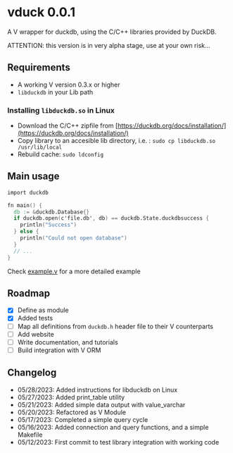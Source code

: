 # vduck 0.0.1

A V wrapper for duckdb, using the C/C++ libraries provided by DuckDB.

ATTENTION: this version is in very alpha stage, use at your own risk...

## Requirements

- A working V version 0.3.x or higher
- `libduckdb` in your Lib path

### Installing `libduckdb.so` in Linux

- Download the C/C++ zipfile from [https://duckdb.org/docs/installation/](https://duckdb.org/docs/installation/)
- Copy library to an accesible lib directory, i.e. : `sudo cp libduckdb.so /usr/lib/local`
- Rebuild cache: `sudo ldconfig`

## Main usage

```v
import duckdb

fn main() {
  db := &duckdb.Database{}
  if duckdb.open(c'file.db', db) == duckdb.State.duckdbsuccess {
    println("Success")
  } else {
    println("Could not open database")
  }
  // ...
}
```

Check [example.v](example.v) for a more detailed example

## Roadmap

- [x] Define as module
- [x] Added tests
- [ ] Map all definitions from `duckdb.h` header file to their V counterparts
- [ ] Add website
- [ ] Write documentation, and tutorials
- [ ] Build integration with V ORM

## Changelog

- 05/28/2023: Added instructions for libduckdb on Linux
- 05/27/2023: Added print_table utility
- 05/21/2023: Added simple data output with value_varchar
- 05/20/2023: Refactored as V Module
- 05/17/2023: Completed a simple query cycle
- 05/16/2023: Added connection and query functions, and a simple Makefile
- 05/12/2023: First commit to test library integration with working code
